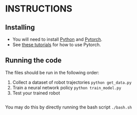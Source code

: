 # INSTRUCTIONS

## Installing

- You will need to install [Python](https://www.python.org/downloads/) and [Pytorch](https://pytorch.org/).
- See [these tutorials](https://docs.pytorch.org/tutorials/) for how to use Pytorch.

## Running the code

The files should be run in the following order:
1. Collect a dataset of robot trajectories
   ```python get_data.py```
2. Train a neural network policy
   ```python train_model.py```
3. Test your trained robot
   ```python test_model.py

You may do this by directly running the bash script
```./bash.sh```
